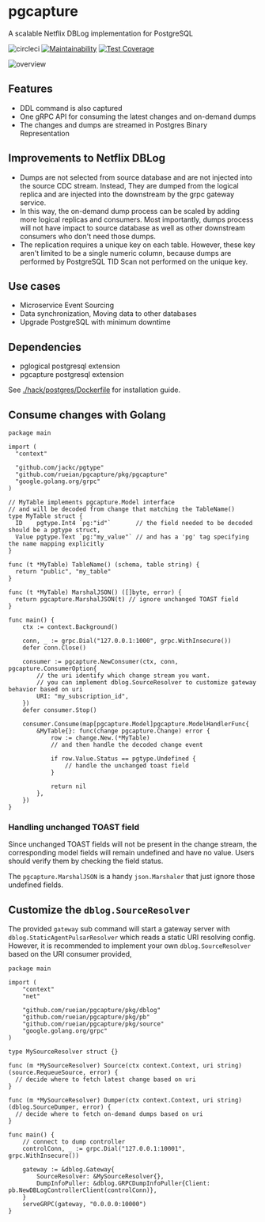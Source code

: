 # pgcapture

A scalable Netflix DBLog implementation for PostgreSQL

![circleci](https://circleci.com/gh/rueian/pgcapture.svg?style=shield)
[![Maintainability](https://api.codeclimate.com/v1/badges/efd0f50a92233b34ae5e/maintainability)](https://codeclimate.com/github/rueian/pgcapture/maintainability)
[![Test Coverage](https://api.codeclimate.com/v1/badges/efd0f50a92233b34ae5e/test_coverage)](https://codeclimate.com/github/rueian/pgcapture/test_coverage)

![overview](./hack/images/overview.png)

## Features
* DDL command is also captured
* One gRPC API for consuming the latest changes and on-demand dumps
* The changes and dumps are streamed in Postgres Binary Representation

## Improvements to Netflix DBLog
* Dumps are not selected from source database and are not injected into the source CDC stream.
  Instead, They are dumped from the logical replica and are injected into the downstream by the grpc gateway service.
* In this way, the on-demand dump process can be scaled by adding more logical replicas and consumers.
  Most importantly, dumps process will not have impact to source database as well as other downstream consumers who don't need those dumps.   
* The replication requires a unique key on each table. However, these key aren't limited to be a single numeric column,
  because dumps are performed by PostgreSQL TID Scan not performed on the unique key.
  
## Use cases
* Microservice Event Sourcing
* Data synchronization, Moving data to other databases
* Upgrade PostgreSQL with minimum downtime

## Dependencies
* pglogical postgresql extension
* pgcapture postgresql extension

See [./hack/postgres/Dockerfile](./hack/postgres/Dockerfile) for installation guide.
  
## Consume changes with Golang

```golang
package main

import (
  "context"

  "github.com/jackc/pgtype"
  "github.com/rueian/pgcapture/pkg/pgcapture"
  "google.golang.org/grpc"
)

// MyTable implements pgcapture.Model interface
// and will be decoded from change that matching the TableName()
type MyTable struct {
  ID    pgtype.Int4 `pg:"id"`       // the field needed to be decoded should be a pgtype struct, 
  Value pgtype.Text `pg:"my_value"` // and has a 'pg' tag specifying the name mapping explicitly
}

func (t *MyTable) TableName() (schema, table string) {
  return "public", "my_table"
}

func (t *MyTable) MarshalJSON() ([]byte, error) {
  return pgcapture.MarshalJSON(t) // ignore unchanged TOAST field
}

func main() {
	ctx := context.Background()

	conn, _ := grpc.Dial("127.0.0.1:1000", grpc.WithInsecure())
	defer conn.Close()

	consumer := pgcapture.NewConsumer(ctx, conn, pgcapture.ConsumerOption{ 
		// the uri identify which change stream you want.
		// you can implement dblog.SourceResolver to customize gateway behavior based on uri
		URI: "my_subscription_id", 
	})
	defer consumer.Stop()
	
	consumer.Consume(map[pgcapture.Model]pgcapture.ModelHandlerFunc{
		&MyTable{}: func(change pgcapture.Change) error {
			row := change.New.(*MyTable) 
			// and then handle the decoded change event

			if row.Value.Status == pgtype.Undefined {
				// handle the unchanged toast field
			}

			return nil
		},
	})
}
```

### Handling unchanged TOAST field

Since unchanged TOAST fields will not be present in the change stream, the corresponding model fields will remain undefined and have no value.
Users should verify them by checking the field status.

The `pgcapture.MarshalJSON` is a handy `json.Marshaler` that just ignore those undefined fields.

## Customize the `dblog.SourceResolver`

The provided `gateway` sub command will start a gateway server with `dblog.StaticAgentPulsarResolver` which reads a static URI resolving config.
However, it is recommended to implement your own `dblog.SourceResolver` based on the URI consumer provided, 

```golang
package main

import (
	"context"
	"net"
	
	"github.com/rueian/pgcapture/pkg/dblog"
	"github.com/rueian/pgcapture/pkg/pb"
	"github.com/rueian/pgcapture/pkg/source"
	"google.golang.org/grpc"
)

type MySourceResolver struct {}

func (m *MySourceResolver) Source(ctx context.Context, uri string) (source.RequeueSource, error) {
  // decide where to fetch latest change based on uri
}

func (m *MySourceResolver) Dumper(ctx context.Context, uri string) (dblog.SourceDumper, error) {
  // decide where to fetch on-demand dumps based on uri
}

func main() {
	// connect to dump controller
	controlConn, _ := grpc.Dial("127.0.0.1:10001", grpc.WithInsecure())
	
	gateway := &dblog.Gateway{
		SourceResolver: &MySourceResolver{}, 
		DumpInfoPuller: &dblog.GRPCDumpInfoPuller{Client: pb.NewDBLogControllerClient(controlConn)},
	}
	serveGRPC(gateway, "0.0.0.0:10000")
}

```